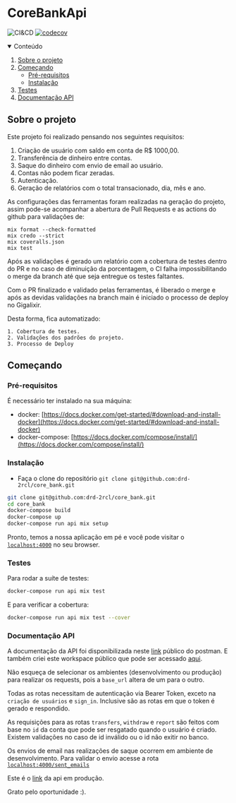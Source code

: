 # CoreBankApi

![CI&CD](https://github.com/drd-2rcl/core_bank/actions/workflows/elixir.yml/badge.svg)
[![codecov](https://codecov.io/gh/drd-2rcl/core_bank/branch/main/graph/badge.svg?token=NJFSOT6VYH)](https://codecov.io/gh/drd-2rcl/core_bank)

<details open="open">
  <summary>Conteúdo</summary>
  <ol>
    <li>
      <a href="#sobre-o-projeto">Sobre o projeto</a>
    </li>
    <li>
      <a href="#começando">Começando</a>
      <ul>
        <li><a href="#pré-requisitos">Pré-requisitos</a></li>
        <li><a href="#instalção">Instalação</a></li>
      </ul>
    </li>
    <li>
      <a href="#documentação-api">Testes</a>
    </li>
    <li>
      <a href="#documentação-api">Documentação API</a>
    </li>
  </ol>
</details>

## Sobre o projeto

Este projeto foi realizado pensando nos seguintes requisitos:

1. Criação de usuário com saldo em conta de R$ 1000,00.
2. Transferência de dinheiro entre contas.
3. Saque do dinheiro com envio de email ao usuário.
4. Contas não podem ficar zeradas.
5. Autenticação.
6. Geração de relatórios com o total transacionado, dia, mês e ano.

As configurações das ferramentas foram realizadas na geração do projeto, assim pode-se acompanhar a abertura de Pull Requests e as actions do github para validações de:

```
mix format --check-formatted
mix credo --strict
mix coveralls.json
mix test
```

Após as validações é gerado um relatório com a cobertura de testes dentro do PR e no caso de diminuição da porcentagem, o CI falha impossibilitando o merge da branch até que seja entregue os testes faltantes.

Com o PR finalizado e validado pelas ferramentas, é liberado o merge e após as devidas validações na branch main é iniciado o processo de deploy no Gigalixir.

Desta forma, fica automatizado:

```
1. Cobertura de testes.
2. Validações dos padrões do projeto.
3. Processo de Deploy
```

## Começando

### Pré-requisitos

É necessário ter instalado na sua máquina:

- docker: [https://docs.docker.com/get-started/#download-and-install-docker](https://docs.docker.com/get-started/#download-and-install-docker)
- docker-compose: [https://docs.docker.com/compose/install/](https://docs.docker.com/compose/install/)

### Instalação

- Faça o clone do repositório `git clone git@github.com:drd-2rcl/core_bank.git`

```bash
git clone git@github.com:drd-2rcl/core_bank.git
cd core_bank
docker-compose build
docker-compose up
docker-compose run api mix setup
```

Pronto, temos a nossa aplicação em pé e você pode visitar o [`localhost:4000`](http://localhost:4000) no seu browser.

### Testes

Para rodar a suíte de testes:

```bash
docker-compose run api mix test
```

E para verificar a cobertura:

```bash
docker-compose run api mix test --cover
```

### Documentação API

A documentação da API foi disponibilizada neste [link](https://documenter.getpostman.com/view/5077223/Tzsikixr) público do postman. E também criei este workspace público que pode ser acessado [aqui](https://www.postman.com/orange-flare-200437/workspace/corebankapi/request/5077223-4b6f2bbf-3985-4d49-af60-4a1c8a14257f).

Não esqueça de selecionar os ambientes (desenvolvimento ou produção) para realizar os requests, pois a `base_url` altera de um para o outro.

Todas as rotas necessitam de autenticação via Bearer Token, exceto na `criação de usuários` e `sign_in`. Inclusive são as rotas em que o token é gerado e respondido.

As requisições para as rotas `transfers`, `withdraw` e `report` são feitos com base no `id` da conta que pode ser resgatado quando o usuário é criado. Existem validações no caso de id inválido ou o id não exitir no banco.

Os envios de email nas realizações de saque ocorrem em ambiente de desenvolvimento. Para validar o envio acesse a rota [`localhost:4000/sent_emails`](http://localhost:4000/sent_emails)

Este é o [link](https://vain-silver-verdin.gigalixirapp.com/) da api em produção.

Grato pelo oportunidade :).
